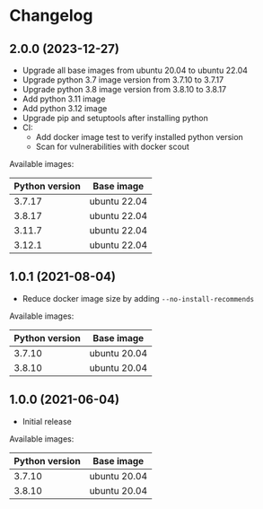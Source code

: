 # Changelog

## 2.0.0 (2023-12-27)

- Upgrade all base images from ubuntu 20.04 to ubuntu 22.04
- Upgrade python 3.7 image version from 3.7.10 to 3.7.17
- Upgrade python 3.8 image version from 3.8.10 to 3.8.17
- Add python 3.11 image
- Add python 3.12 image
- Upgrade pip and setuptools after installing python
- CI:
  - Add docker image test to verify installed python version
  - Scan for vulnerabilities with docker scout

Available images:

| Python version | Base image   |
| -------------- | ------------ |
| 3.7.17         | ubuntu 22.04 |
| 3.8.17         | ubuntu 22.04 |
| 3.11.7         | ubuntu 22.04 |
| 3.12.1         | ubuntu 22.04 |

## 1.0.1 (2021-08-04)

- Reduce docker image size by adding `--no-install-recommends`

Available images:

| Python version | Base image   |
| -------------- | ------------ |
| 3.7.10         | ubuntu 20.04 |
| 3.8.10         | ubuntu 20.04 |

## 1.0.0 (2021-06-04)

- Initial release

Available images:

| Python version | Base image   |
| -------------- | ------------ |
| 3.7.10         | ubuntu 20.04 |
| 3.8.10         | ubuntu 20.04 |
